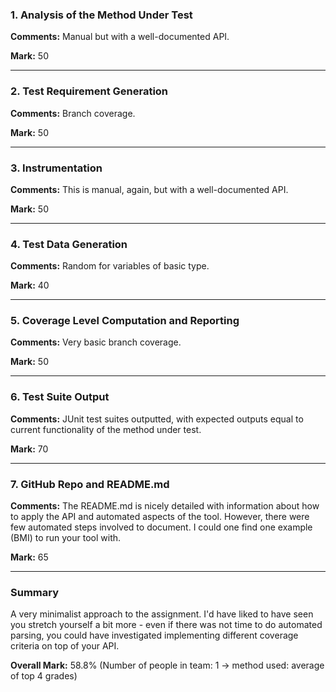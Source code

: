 ### 1. Analysis of the Method Under Test

__Comments:__ Manual but with a well-documented API.

__Mark:__ 50

---

### 2. Test Requirement Generation

__Comments:__ Branch coverage. 

__Mark:__ 50

---

### 3. Instrumentation

__Comments:__ This is manual, again, but with a well-documented API.

__Mark:__ 50

---

### 4. Test Data Generation

__Comments:__ Random for variables of basic type.

__Mark:__ 40

---

### 5. Coverage Level Computation and Reporting

__Comments:__ Very basic branch coverage.

__Mark:__ 50

---

### 6. Test Suite Output

__Comments:__ JUnit test suites outputted, with expected outputs equal to
current functionality of the method under test. 

__Mark:__ 70

---

### 7. GitHub Repo and README.md

__Comments:__ The README.md is nicely detailed with information about how to
apply the API and automated aspects of the tool. However, there were few
automated steps involved to document. I could one find one example (BMI) to run
your tool with.

__Mark:__ 65

---

### Summary

A very minimalist approach to the assignment. I'd have liked to have seen you
stretch yourself a bit more - even if there was not time to do automated
parsing, you could have investigated implementing different coverage criteria on
top of your API.

__Overall Mark:__ 58.8% (Number of people in team: 1 -> method used: average of top 4 grades)